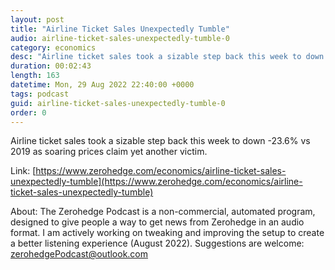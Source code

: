 ```yaml
---
layout: post
title: "Airline Ticket Sales Unexpectedly Tumble"
audio: airline-ticket-sales-unexpectedly-tumble-0
category: economics
desc: "Airline ticket sales took a sizable step back this week to down -23.6% vs 2019 as soaring prices claim yet another victim."
duration: 00:02:43
length: 163
datetime: Mon, 29 Aug 2022 22:40:00 +0000
tags: podcast
guid: airline-ticket-sales-unexpectedly-tumble-0
order: 0
---
```

Airline ticket sales took a sizable step back this week to down -23.6% vs 2019 as soaring prices claim yet another victim.

Link: [https://www.zerohedge.com/economics/airline-ticket-sales-unexpectedly-tumble](https://www.zerohedge.com/economics/airline-ticket-sales-unexpectedly-tumble)

About: The Zerohedge Podcast is a non-commercial, automated program, designed to give people a way to get news from Zerohedge in an audio format.  I am actively working on tweaking and improving the setup to create a better listening experience (August 2022).  Suggestions are welcome: [zerohedgePodcast@outlook.com](mailto:zerohedgePodcast@outlook.com)